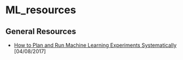 # ML_resources

## General Resources
* [How to Plan and Run Machine Learning Experiments Systematically](http://machinelearningmastery.com/plan-run-machine-learning-experiments-systematically/) [04/08/2017]
